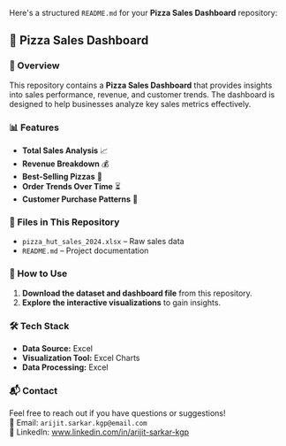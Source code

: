 Here's a structured `README.md` for your **Pizza Sales Dashboard** repository:  



## 🍕 Pizza Sales Dashboard  

### 📌 Overview  
This repository contains a **Pizza Sales Dashboard** that provides insights into sales performance, revenue, and customer trends. The dashboard is designed to help businesses analyze key sales metrics effectively.  

### 📊 Features  
- **Total Sales Analysis** 📈  
- **Revenue Breakdown** 💰  
- **Best-Selling Pizzas** 🍕  
- **Order Trends Over Time** ⏳  
- **Customer Purchase Patterns** 🎯  

### 📂 Files in This Repository  
- `pizza_hut_sales_2024.xlsx` – Raw sales data   
- `README.md` – Project documentation  

### 🚀 How to Use  
1. **Download the dataset and dashboard file** from this repository.    
2. **Explore the interactive visualizations** to gain insights.  



### 🛠️ Tech Stack  
- **Data Source:** Excel  
- **Visualization Tool:**  Excel Charts  
- **Data Processing:** Excel 

### 📬 Contact  
Feel free to reach out if you have questions or suggestions!  
📧 Email: `arijit.sarkar.kgp@email.com`  
🔗 LinkedIn:   www.linkedin.com/in/arijit-sarkar-kgp

